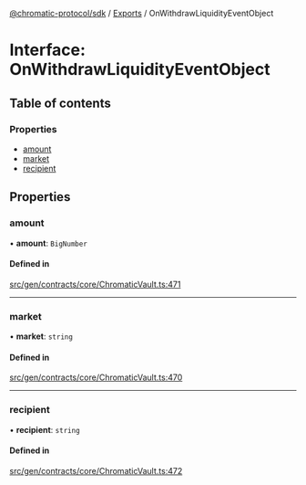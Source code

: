 [@chromatic-protocol/sdk](../README.md) / [Exports](../modules.md) / OnWithdrawLiquidityEventObject

# Interface: OnWithdrawLiquidityEventObject

## Table of contents

### Properties

- [amount](OnWithdrawLiquidityEventObject.md#amount)
- [market](OnWithdrawLiquidityEventObject.md#market)
- [recipient](OnWithdrawLiquidityEventObject.md#recipient)

## Properties

### amount

• **amount**: `BigNumber`

#### Defined in

[src/gen/contracts/core/ChromaticVault.ts:471](https://github.com/chromatic-protocol/sdk/blob/11a9f76/src/gen/contracts/core/ChromaticVault.ts#L471)

___

### market

• **market**: `string`

#### Defined in

[src/gen/contracts/core/ChromaticVault.ts:470](https://github.com/chromatic-protocol/sdk/blob/11a9f76/src/gen/contracts/core/ChromaticVault.ts#L470)

___

### recipient

• **recipient**: `string`

#### Defined in

[src/gen/contracts/core/ChromaticVault.ts:472](https://github.com/chromatic-protocol/sdk/blob/11a9f76/src/gen/contracts/core/ChromaticVault.ts#L472)
